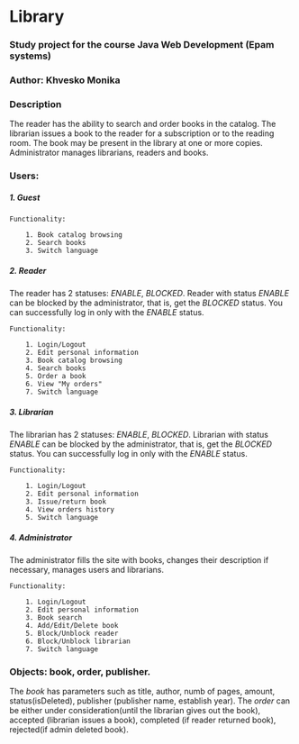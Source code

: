# Library
### Study project for the course Java Web Development (Epam systems)
### Author: Khvesko Monika

### Description
The reader has the ability to search and order books in the catalog. The librarian issues a book to the reader for a subscription or to the reading room. The book may be present in the library at one or more copies. Administrator manages librarians, readers and books.
### Users:
##### 1. Guest

    Functionality:

        1. Book catalog browsing
        2. Search books
        3. Switch language
        
##### 2. Reader
The reader has 2 statuses: *ENABLE*, *BLOCKED*. Reader with status *ENABLE* can be blocked by the administrator, that is, get the *BLOCKED* status. You can successfully log in only with the *ENABLE* status. 

    Functionality:

        1. Login/Logout
        2. Edit personal information
        3. Book catalog browsing
        4. Search books
        5. Order a book
        6. View "My orders"
        7. Switch language
        
##### 3. Librarian

The librarian has 2 statuses: *ENABLE*, *BLOCKED*. Librarian with status *ENABLE* can be blocked by the administrator, that is, get the *BLOCKED* status. You can successfully log in only with the *ENABLE* status. 

    Functionality:
    
        1. Login/Logout
        2. Edit personal information
        3. Issue/return book
        4. View orders history
        5. Switch language
        
##### 4. Administrator

The administrator fills the site with books, changes their description if necessary, manages users and librarians.

    Functionality:
    
        1. Login/Logout
        2. Edit personal information
        3. Book search
        4. Add/Edit/Delete book
        5. Block/Unblock reader
        6. Block/Unblock librarian
        7. Switch language
    
### **Objects:** **book**, **order**, **publisher**.
The *book* has parameters such as title, author, numb of pages,  amount, status(isDeleted), publisher (publisher name, establish year). The *order* can be either under consideration(until the librarian gives out the book), accepted (librarian issues a book), completed (if reader returned book), rejected(if admin deleted book).
